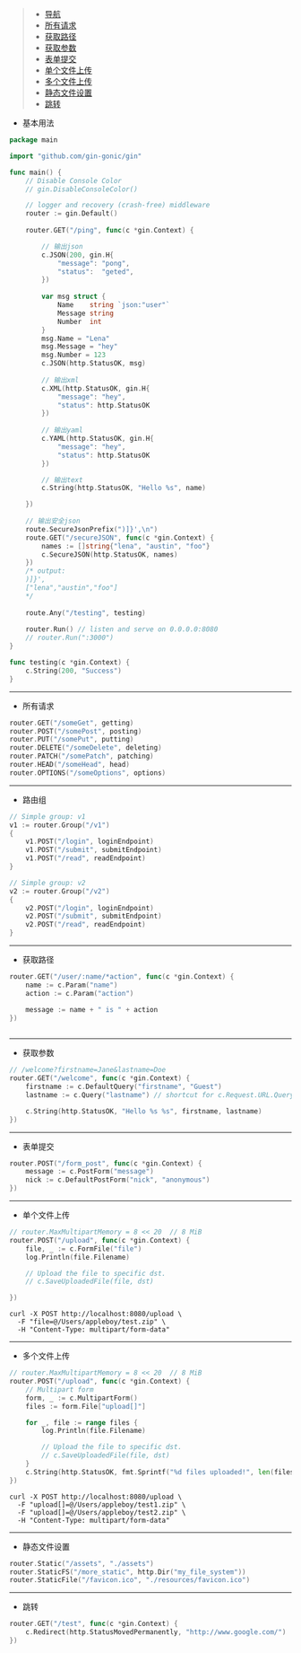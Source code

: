 > *  <a href="#基本用法">导航</a>
> *  <a href="#所有请求">所有请求</a>
> *  <a href="#获取路径">获取路径</a>
> *  <a href="#获取参数">获取参数</a>
> *  <a href="#表单提交">表单提交</a>
> *  <a href="#单个文件上传">单个文件上传</a>
> *  <a href="#多个文件上传">多个文件上传</a>
> *  <a href="#静态文件设置">静态文件设置</a>
> *  <a href="#跳转">跳转</a>

- <a name="基本用法"></a>基本用法
```go
package main

import "github.com/gin-gonic/gin"

func main() {
	// Disable Console Color
	// gin.DisableConsoleColor()

	// logger and recovery (crash-free) middleware
	router := gin.Default()
  
	router.GET("/ping", func(c *gin.Context) {

		// 输出json
		c.JSON(200, gin.H{
			"message": "pong",
			"status":  "geted",
		})
		
		var msg struct {
			Name    string `json:"user"`
			Message string
			Number  int
		}
		msg.Name = "Lena"
		msg.Message = "hey"
		msg.Number = 123
		c.JSON(http.StatusOK, msg)
		
		// 输出xml
		c.XML(http.StatusOK, gin.H{
			"message": "hey", 
			"status": http.StatusOK
		})
		
		// 输出yaml
		c.YAML(http.StatusOK, gin.H{
			"message": "hey", 
			"status": http.StatusOK
		})

		// 输出text
		c.String(http.StatusOK, "Hello %s", name)

	})
	
	// 输出安全json
	route.SecureJsonPrefix(")]}',\n")
	route.GET("/secureJSON", func(c *gin.Context) {
		names := []string{"lena", "austin", "foo"}
		c.SecureJSON(http.StatusOK, names)
	})
	/* output:
	)]}',
	["lena","austin","foo"]
	*/
	
 	route.Any("/testing", testing)
	
	router.Run() // listen and serve on 0.0.0.0:8080
	// router.Run(":3000")
}

func testing(c *gin.Context) {
	c.String(200, "Success")
}
```

----
- <a name="所有请求"></a>所有请求
```go
router.GET("/someGet", getting)
router.POST("/somePost", posting)
router.PUT("/somePut", putting)
router.DELETE("/someDelete", deleting)
router.PATCH("/somePatch", patching)
router.HEAD("/someHead", head)
router.OPTIONS("/someOptions", options)
```


----
<a name="路由组"></a>
- 路由组
```go
// Simple group: v1
v1 := router.Group("/v1")
{
	v1.POST("/login", loginEndpoint)
	v1.POST("/submit", submitEndpoint)
	v1.POST("/read", readEndpoint)
}

// Simple group: v2
v2 := router.Group("/v2")
{
	v2.POST("/login", loginEndpoint)
	v2.POST("/submit", submitEndpoint)
	v2.POST("/read", readEndpoint)
}
```

----
- <a name="获取路径"></a>获取路径
```go
router.GET("/user/:name/*action", func(c *gin.Context) {
	name := c.Param("name")
	action := c.Param("action")

	message := name + " is " + action
})
	
```
----
- <a name="获取参数"></a>获取参数
```go
// /welcome?firstname=Jane&lastname=Doe
router.GET("/welcome", func(c *gin.Context) {
	firstname := c.DefaultQuery("firstname", "Guest")
	lastname := c.Query("lastname") // shortcut for c.Request.URL.Query().Get("lastname")

	c.String(http.StatusOK, "Hello %s %s", firstname, lastname)
})
```

----
- <a name="表单提交"></a>表单提交
```go
router.POST("/form_post", func(c *gin.Context) {
	message := c.PostForm("message")
	nick := c.DefaultPostForm("nick", "anonymous")
})
```

---- 
- <a name="单个文件上传"></a>单个文件上传
```go
// router.MaxMultipartMemory = 8 << 20  // 8 MiB
router.POST("/upload", func(c *gin.Context) {
	file, _ := c.FormFile("file")
	log.Println(file.Filename)

	// Upload the file to specific dst.
	// c.SaveUploadedFile(file, dst)

})

```
```
curl -X POST http://localhost:8080/upload \
  -F "file=@/Users/appleboy/test.zip" \
  -H "Content-Type: multipart/form-data"
```

---- 
- <a name="多个文件上传"></a>多个文件上传
```go
// router.MaxMultipartMemory = 8 << 20  // 8 MiB
router.POST("/upload", func(c *gin.Context) {
	// Multipart form
	form, _ := c.MultipartForm()
	files := form.File["upload[]"]

	for _, file := range files {
		log.Println(file.Filename)

		// Upload the file to specific dst.
		// c.SaveUploadedFile(file, dst)
	}
	c.String(http.StatusOK, fmt.Sprintf("%d files uploaded!", len(files)))
})

```
```
curl -X POST http://localhost:8080/upload \
  -F "upload[]=@/Users/appleboy/test1.zip" \
  -F "upload[]=@/Users/appleboy/test2.zip" \
  -H "Content-Type: multipart/form-data"
```

----
- <a name="静态文件设置"></a>静态文件设置
```go
router.Static("/assets", "./assets")
router.StaticFS("/more_static", http.Dir("my_file_system"))
router.StaticFile("/favicon.ico", "./resources/favicon.ico")
```

----
- <a name="跳转"></a>跳转
```go
router.GET("/test", func(c *gin.Context) {
	c.Redirect(http.StatusMovedPermanently, "http://www.google.com/")
})
```
